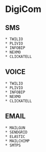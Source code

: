 # DigiCom

## SMS
    * TWILIO
    * PLIVIO
    * INFOBIP
    * NEXMO
    * CLICKATELL




## VOICE
    * TWILIO
    * PLIVIO
    * INFOBIP
    * NEXMO
    * CLICKATELL


## EMAIL

    * MAILGUN
    * SENDGRID
    * ELASTIC
    * MAILCHIMP
    * SMTPS

